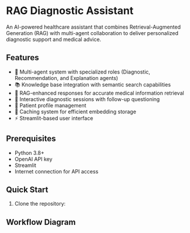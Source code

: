 # RAG Diagnostic Assistant

An AI-powered healthcare assistant that combines Retrieval-Augmented Generation (RAG) with multi-agent collaboration to deliver personalized diagnostic support and medical advice.

## Features

- 🤖 Multi-agent system with specialized roles (Diagnostic, Recommendation, and Explanation agents)
- 📚 Knowledge base integration with semantic search capabilities
- 🔄 RAG-enhanced responses for accurate medical information retrieval
- 🎯 Interactive diagnostic sessions with follow-up questioning
- 👤 Patient profile management
- 💾 Caching system for efficient embedding storage
- ⚡ Streamlit-based user interface

## Prerequisites

- Python 3.8+
- OpenAI API key
- Streamlit
- Internet connection for API access

## Quick Start

1. Clone the repository:

## Workflow Diagram